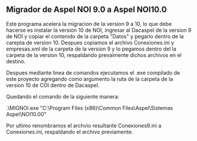 ## Migrador de Aspel NOI 9.0 a Aspel NOI10.0

Este programa acelera la migracion de la version 9 a 10, lo que debe hacerse es instalar la version 10 de NOI, ingresar 
al Dacaspel de la version 9 de NOI y copiar el contenido de la carpeta "Datos" y pegarlo dentro de la carepta de version 10.
Despues copiamos el archivo Conexiones.ini y empresas.xml de la carpeta de la version 9 y lo pegamos dentro del la carpeta
de la version 10, respaldando prevaimente dichos archivos en el destino.

Despues mediante linea de comandos ejecutamos el .exe compilado de este proyecto agregando como argumento la ruta de la carpeta
de la version 10 de COI dentro de Dacaspel.

Quedando el comando de la siguiente manera: 

.\MIGNOI.exe "C:\Program Files (x86)\Common Files\Aspel\Sistemas Aspel\NOI10.00\"

Por ultimo renombramos el archvio resultante Conexiones9.ini a Conexiones.ini, respaldando el archivo previamente.
